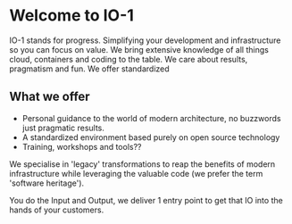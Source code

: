 # Welcome to IO-1 

IO-1 stands for progress. Simplifying your development and infrastructure so you can focus on value. We bring extensive knowledge of all things cloud, containers and coding to the table. We care about results, pragmatism and fun. We offer standardized 

## What we offer
* Personal guidance to the world of modern architecture, no buzzwords just pragmatic results.
* A standardized environment based purely on open source technology
* Training, workshops and tools??

We specialise in 'legacy' transformations to reap the benefits of modern infrastructure while leveraging the valuable code (we prefer the term 'software heritage'). 

You do the Input and Output, we deliver 1 entry point to get that IO into the hands of your customers.


